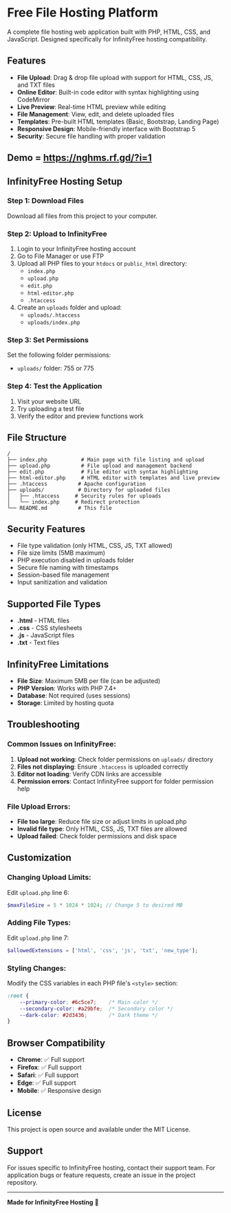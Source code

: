 # Free File Hosting Platform

A complete file hosting web application built with PHP, HTML, CSS, and JavaScript. Designed specifically for InfinityFree hosting compatibility.

## Features

- **File Upload**: Drag & drop file upload with support for HTML, CSS, JS, and TXT files
- **Online Editor**: Built-in code editor with syntax highlighting using CodeMirror
- **Live Preview**: Real-time HTML preview while editing
- **File Management**: View, edit, and delete uploaded files
- **Templates**: Pre-built HTML templates (Basic, Bootstrap, Landing Page)
- **Responsive Design**: Mobile-friendly interface with Bootstrap 5
- **Security**: Secure file handling with proper validation

 ## Demo = https://nghms.rf.gd/?i=1

## InfinityFree Hosting Setup

### Step 1: Download Files
Download all files from this project to your computer.

### Step 2: Upload to InfinityFree
1. Login to your InfinityFree hosting account
2. Go to File Manager or use FTP
3. Upload all PHP files to your `htdocs` or `public_html` directory:
   - `index.php`
   - `upload.php`
   - `edit.php`
   - `html-editor.php`
   - `.htaccess`
4. Create an `uploads` folder and upload:
   - `uploads/.htaccess`
   - `uploads/index.php`

### Step 3: Set Permissions
Set the following folder permissions:
- `uploads/` folder: 755 or 775

### Step 4: Test the Application
1. Visit your website URL
2. Try uploading a test file
3. Verify the editor and preview functions work

## File Structure

```
/
├── index.php           # Main page with file listing and upload
├── upload.php          # File upload and management backend
├── edit.php            # File editor with syntax highlighting  
├── html-editor.php     # HTML editor with templates and live preview
├── .htaccess          # Apache configuration
├── uploads/           # Directory for uploaded files
│   ├── .htaccess     # Security rules for uploads
│   └── index.php     # Redirect protection
└── README.md          # This file
```

## Security Features

- File type validation (only HTML, CSS, JS, TXT allowed)
- File size limits (5MB maximum)
- PHP execution disabled in uploads folder
- Secure file naming with timestamps
- Session-based file management
- Input sanitization and validation

## Supported File Types

- **.html** - HTML files
- **.css** - CSS stylesheets  
- **.js** - JavaScript files
- **.txt** - Text files

## InfinityFree Limitations

- **File Size**: Maximum 5MB per file (can be adjusted)
- **PHP Version**: Works with PHP 7.4+ 
- **Database**: Not required (uses sessions)
- **Storage**: Limited by hosting quota

## Troubleshooting

### Common Issues on InfinityFree:

1. **Upload not working**: Check folder permissions on `uploads/` directory
2. **Files not displaying**: Ensure `.htaccess` is uploaded correctly
3. **Editor not loading**: Verify CDN links are accessible
4. **Permission errors**: Contact InfinityFree support for folder permission help

### File Upload Errors:

- **File too large**: Reduce file size or adjust limits in upload.php
- **Invalid file type**: Only HTML, CSS, JS, TXT files are allowed
- **Upload failed**: Check folder permissions and disk space

## Customization

### Changing Upload Limits:
Edit `upload.php` line 6:
```php
$maxFileSize = 5 * 1024 * 1024; // Change 5 to desired MB
```

### Adding File Types:
Edit `upload.php` line 7:
```php
$allowedExtensions = ['html', 'css', 'js', 'txt', 'new_type'];
```

### Styling Changes:
Modify the CSS variables in each PHP file's `<style>` section:
```css
:root {
    --primary-color: #6c5ce7;    /* Main color */
    --secondary-color: #a29bfe;  /* Secondary color */
    --dark-color: #2d3436;       /* Dark theme */
}
```

## Browser Compatibility

- **Chrome**: ✅ Full support
- **Firefox**: ✅ Full support  
- **Safari**: ✅ Full support
- **Edge**: ✅ Full support
- **Mobile**: ✅ Responsive design

## License

This project is open source and available under the MIT License.

## Support

For issues specific to InfinityFree hosting, contact their support team.
For application bugs or feature requests, create an issue in the project repository.

---

**Made for InfinityFree Hosting** 🚀
